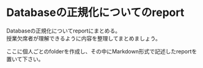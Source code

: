 # Databaseの正規化についてのreport

Databaseの正規化についてreportにまとめる。  
授業欠席者が理解できるように内容を整理してまとめましょう。

ここに個人ごとのfolderを作成し、その中にMarkdown形式で記述したreportを置いて下さい。